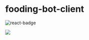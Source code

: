 # fooding-bot-client


![react-badge](https://img.shields.io/badge/react-17.0.1-blue)


<img src="https://img.shields.io/badge/react-blue?style=flat-square&logo=React&logoColor=white"/>
